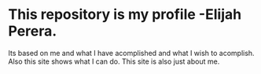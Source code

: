 # This repository is my profile -Elijah Perera.

Its based on me and what I have acomplished and what I wish to acomplish. 
Also this site shows what I can do.
This site is also just about me.

